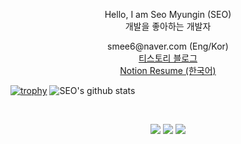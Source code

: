 <p align="center">
Hello, I am Seo Myungin (SEO)<br>
개발을 좋아하는 개발자
</p>
<p align="center">
smee6@naver.com (Eng/Kor)<br>
<a href="https://codegosu.tistory.com/">티스토리 블로그</a><br>
<a href="https://seo93.notion.site/697852d68b4c4075ab49e20333d4df60"> Notion Resume (한국어)</a>
</p>
  
[![trophy](https://github-profile-trophy.vercel.app/?username=smee6&row=1&column=10)](https://github.com/ryo-ma/github-profile-trophy)
![SEO's github stats](https://github-readme-stats.vercel.app/api?username=smee6&show_icons=true)

<br>
<p align="center">
<a href="http://instagram.com/seomyungin" target="_blank"><img src="https://img.shields.io/badge/seomyungin-E4405F?style=flat-square&logo=Instagram&logoColor=white"/></a>
<a href="https://www.youtube.com/channel/UCvJqYX8P_HIfKsmMsJ0M1WA" target="_blank"><img src="https://img.shields.io/badge/YOUTUBE-FF0000?style=flat-square&logo=youtube&logoColor=white"/></a>
<a href="https://smee6.github.io/about" target="_blank"><img src="https://img.shields.io/badge/gitResume-149123?style=flat-square&logoColor=white"/></a>
</p>
